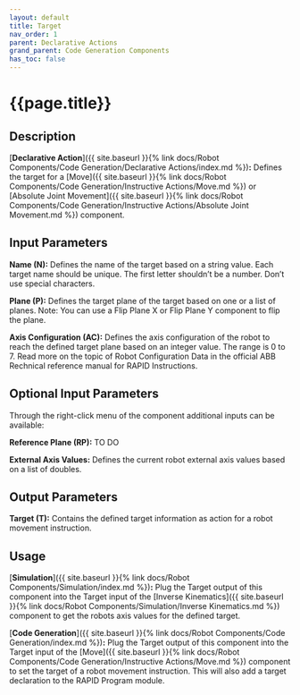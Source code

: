 ```yaml
---
layout: default
title: Target
nav_order: 1
parent: Declarative Actions
grand_parent: Code Generation Components
has_toc: false
---
```


# **{{page.title}}**

## **Description**

[**Declarative Action**]({{ site.baseurl }}{% link docs/Robot Components/Code Generation/Declarative Actions/index.md %})**:** Defines the target for a [Move]({{ site.baseurl }}{% link docs/Robot Components/Code Generation/Instructive Actions/Move.md %}) or [Absolute Joint Movement]({{ site.baseurl }}{% link docs/Robot Components/Code Generation/Instructive Actions/Absolute Joint Movement.md %}) component.

## **Input Parameters**

**Name (N):** Defines the name of the target based on a string value. Each target name should be unique. The first letter shouldn’t be a number. Don’t use special characters.

**Plane (P):** Defines the target plane of the target based on one or a list of planes. Note: You can use a Flip Plane X or Flip Plane Y component to flip the plane.

**Axis Configuration (AC):** Defines the axis configuration of the robot to reach the defined target plane based on an integer value. The range is 0 to 7. Read more on the topic of Robot Configuration Data in the official ABB Rechnical reference manual for RAPID Instructions.

## **Optional Input Parameters**

Through the right-click menu of the component additional inputs can be available:

**Reference Plane (RP):** TO DO

**External Axis Values:** Defines the current robot external axis values based on a list of doubles.

## **Output Parameters**

**Target (T):** Contains the defined target information as action for a robot movement instruction.

## **Usage**

[**Simulation**]({{ site.baseurl }}{% link docs/Robot Components/Simulation/index.md %})**:** Plug the Target output of this component into the Target input of the [Inverse Kinematics]({{ site.baseurl }}{% link docs/Robot Components/Simulation/Inverse Kinematics.md %}) component to get the robots axis values for the defined target.

[**Code Generation**]({{ site.baseurl }}{% link docs/Robot Components/Code Generation/index.md %})**:** Plug the Target output of this component into the Target input of the [Move]({{ site.baseurl }}{% link docs/Robot Components/Code Generation/Instructive Actions/Move.md %}) component to set the target of a robot movement instruction. This will also add a target declaration to the RAPID Program module.